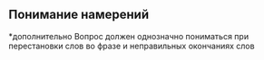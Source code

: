 ## Понимание намерений

*дополнительно
Вопрос должен однозначно пониматься при перестановки слов во фразе и неправильных окончаниях слов
